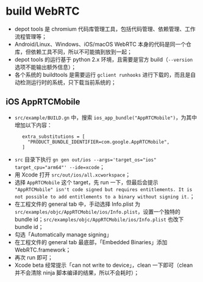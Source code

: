 # build WebRTC

+ depot tools 是 chromium 代码库管理工具，包括代码管理、依赖管理、工作流程管理等；
+ Android/Linux、Windows、iOS/macOS WebRTC 本身的代码是同一个仓库，但依赖工具不同，所以不可能搞到放到一起；
+ depot tools 的运行基于 python 2.x 环境，且需要是官方 build（`--version` 选项不能输出额外信息）；
+ 各个系统的 buildtools 是需要运行 `gclient runhooks` 进行下载的，而且是自动检测运行时的系统，只下载当前系统的；

## iOS AppRTCMobile

+ `src/example/BUILD.gn` 中，搜索 `ios_app_bundle("AppRTCMobile")`，为其中增加以下内容：

``` gn
      extra_substitutions = [
        "PRODUCT_BUNDLE_IDENTIFIER=com.google.AppRTCMobile",
      ]
```

+ `src` 目录下执行 `gn gen out/ios --args='target_os="ios" target_cpu="arm64"' --ide=xcode`；
+ 用 Xcode 打开 `src/out/ios/all.xcworkspace`；
+ 选择 `AppRTCMobile` 这个 target，先 run 一下，但最后会提示 `"AppRTCMobile" isn't code signed but requires entitlements. It is not possible to add entitlements to a binary without signing it.`；
+ 在工程文件的 general tab 中，手动选择 Info.plist 为 `src/examples/objc/AppRTCMobile/ios/Info.plist`，设置一个独特的 bundle id；`src/examples/objc/AppRTCMobile/ios/Info.plist` 也改下 bundle id；
+ 勾选「Automatically manage signing」
+ 在工程文件的 general tab 最底部，「Embedded Binaries」添加 WebRTC.framework；
+ 再次 run 即可；
+ Xcode beta 经常提示「can not write to device」，clean 一下即可（clean 并不会清除 ninja 脚本编译的结果，所以不会耗时）；
